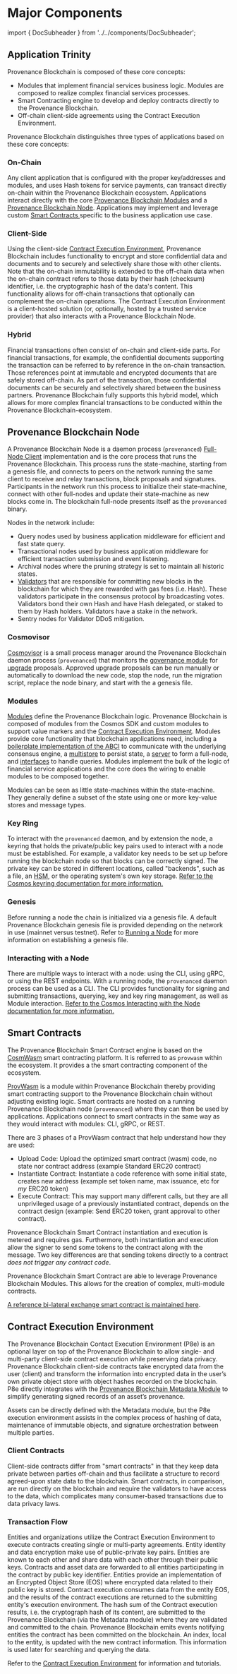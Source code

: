 # Major Components

import { DocSubheader } from '../../components/DocSubheader';

<DocSubheader text="Provenance Blockchain facilitates the development of blockchain-based financial services via components."/>

## Application Trinity

Provenance Blockchain is composed of these core concepts:

- Modules that implement financial services business logic. Modules are composed to realize complex financial services processes.
- Smart Contracting engine to develop and deploy contracts directly to the Provenance Blockchain.
- Off-chain client-side agreements using the Contract Execution Environment.

Provenance Blockchain distinguishes three types of applications based on these core concepts:

### On-Chain

Any client application that is configured with the proper key/addresses and modules, and uses Hash tokens for service payments, can transact directly on-chain within the Provenance Blockchain ecosystem. Applications interact directly with the core [Provenance Blockchain Modules](../../modules/inherited-modules.md) and a [Provenance Blockchain Node](../running-a-node/running-a-node-1/). Applications may implement and leverage custom [Smart Contracts ](../../modules/provwasm-smart-contracts.md)specific to the business application use case.

### Client-Side

Using the client-side [Contract Execution Environment](../../p8e/overview/), Provenance Blockchain includes functionality to encrypt and store confidential data and documents and to securely and selectively share those with other clients. Note that the on-chain immutability is extended to the off-chain data when the on-chain contract refers to those data by their hash (checksum) identifier, i.e. the cryptographic hash of the data's content. This functionality allows for off-chain transactions that optionally can complement the on-chain operations. The Contract Execution Environment is a client-hosted solution (or, optionally, hosted by a trusted service provider) that also interacts with a Provenance Blockchain Node.

### Hybrid

Financial transactions often consist of on-chain and client-side parts. For financial transactions, for example, the confidential documents supporting the transaction can be referred to by reference in the on-chain transaction. Those references point at immutable and encrypted documents that are safely stored off-chain. As part of the transaction, those confidential documents can be securely and selectively shared between the business partners. Provenance Blockchain fully supports this hybrid model, which allows for more complex financial transactions to be conducted within the Provenance Blockchain-ecosystem.

## Provenance Blockchain Node

A Provenance Blockchain Node is a daemon process (`provenanced`) [Full-Node Client](https://docs.cosmos.network/v0.41/core/node.html) implementation and is the core process that runs the Provenance Blockchain. This process runs the state-machine, starting from a genesis file, and connects to peers on the network running the same client to receive and relay transactions, block proposals and signatures. Participants in the network run this process to initialize their state-machine, connect with other full-nodes and update their state-machine as new blocks come in. The blockchain full-node presents itself as the `provenanced` binary.

Nodes in the network include:

- Query nodes used by business application middleware for efficient and fast state query.
- Transactional nodes used by business application middleware for efficient transaction submission and event listening.
- Archival nodes where the pruning strategy is set to maintain all historic states.
- [Validators](../../ecosystem/community/validator.md) that are responsible for committing new blocks in the blockchain for which they are rewarded with gas fees (i.e. Hash). These validators participate in the consensus protocol by broadcasting votes. Validators bond their own Hash and have Hash delegated, or staked to them by Hash holders. Validators have a stake in the network.
- Sentry nodes for Validator DDoS mitigation.

### Cosmovisor

[Cosmovisor](https://docs.cosmos.network/master/run-node/cosmovisor.html) is a small process manager around the Provenance Blockchain daemon process (`provenanced`) that monitors the [governance module](../../ecosystem/governance/) for [upgrade](../../ecosystem/governance/software-upgrade-proposal.md) proposals. Approved upgrade proposals can be run manually or automatically to download the new code, stop the node, run the migration script, replace the node binary, and start with the a genesis file.

### Modules

[Modules](https://docs.cosmos.network/v0.41/building-modules/intro.html) define the Provenance Blockchain logic. Provenance Blockchain is composed of modules from the Cosmos SDK and custom modules to support value markers and the [Contract Execution Environment](../../p8e/overview/). Modules provide core functionality that blockchain applications need, including a [boilerplate implementation of the ABCI](https://docs.cosmos.network/v0.41/core/baseapp.html) to communicate with the underlying consensus engine, a [multistore](https://docs.cosmos.network/v0.41/core/store.html#multistore) to persist state, a [server](https://docs.cosmos.network/v0.41/core/node.html) to form a full-node, and [interfaces](https://docs.cosmos.network/v0.41/interfaces/interfaces-intro.html) to handle queries. Modules implement the bulk of the logic of financial service applications and the core does the wiring to enable modules to be composed together.

Modules can be seen as little state-machines within the state-machine. They generally define a subset of the state using one or more key-value stores and message types.

### Key Ring

To interact with the `provenanced` daemon, and by extension the node, a keyring that holds the private/public key pairs used to interact with a node must be established. For example, a validator key needs to be set up before running the blockchain node so that blocks can be correctly signed. The private key can be stored in different locations, called "backends", such as a file, an [HSM](https://en.wikipedia.org/wiki/Hardware_security_module), or the operating system's own key storage. [Refer to the Cosmos keyring documentation for more information.](https://docs.cosmos.network/master/run-node/keyring.html)

### Genesis

Before running a node the chain is initialized via a genesis file. A default Provenance Blockchain genesis file is provided depending on the network in use (mainnet versus testnet). Refer to [Running a Node](../running-a-node/) for more information on establishing a genesis file.

### Interacting with a Node

There are multiple ways to interact with a node: using the CLI, using gRPC, or using the REST endpoints. With a running node, the `provenanced` daemon process can be used as a CLI. The CLI provides functionality for signing and submitting transactions, querying, key and key ring management, as well as Module interaction. [Refer to the Cosmos Interacting with the Node documentation for more information.](https://docs.cosmos.network/master/run-node/interact-node.html)

## Smart Contracts

The Provenance Blockchain Smart Contract engine is based on the [CosmWasm](https://docs.cosmwasm.com/docs/1.0/) smart contracting platform. It is referred to as `provwasm` within the ecosystem. It provides a the smart contracting component of the ecosystem.

[ProvWasm](https://github.com/provenance-io/provwasm) is a module within Provenance Blockchain thereby providing smart contracting support to the Provenance Blockchain chain without adjusting existing logic. Smart contracts are hosted on a running Provenance Blockchain node (`provenanced`) where they can then be used by applications. Applications connect to smart contracts in the same way as they would interact with modules: CLI, gRPC, or REST.

There are 3 phases of a ProvWasm contract that help understand how they are used:

- Upload Code: Upload the optimized smart contract (wasm) code, no state nor contract address (example Standard ERC20 contract)
- Instantiate Contract: Instantiate a code reference with some initial state, creates new address (example set token name, max issuance, etc for _my_ ERC20 token)
- Execute Contract: This may support many different calls, but they are all unprivileged usage of a previously instantiated contract, depends on the contract design (example: Send ERC20 token, grant approval to other contract).

Provenance Blockchain Smart Contract instantiation and execution is metered and requires gas. Furthermore, both instantiation and execution allow the signer to send some tokens to the contract along with the message. Two key differences are that sending tokens directly to a contract _does not trigger any contract code_.

Provenance Blockchain Smart Contract are able to leverage Provenance Blockchain Modules. This allows for the creation of complex, multi-module contracts.

[A reference bi-lateral exchange smart contract is maintained here](https://github.com/provenance-io/bilateral-exchange).

## Contract Execution Environment

The Provenance Blockchain Contact Execution Environment (P8e) is an optional layer on top of the Provenance Blockchain to allow single- and multi-party client-side contract execution while preserving data privacy. Provenance Blockchain client-side contracts take encrypted data from the user (client) and transform the information into encrypted data in the user’s own private object store with object hashes recorded on the blockchain. P8e directly integrates with the [Provenance Blockchain Metadata Module](../../modules/metadata-module.md) to simplify generating signed records of an asset’s provenance.

Assets can be directly defined with the Metadata module, but the P8e execution environment assists in the complex process of hashing of data, maintenance of immutable objects, and signature orchestration between multiple parties.

### Client Contracts

Client-side contracts differ from "smart contracts" in that they keep data private between parties off-chain and thus facilitate a structure to record agreed-upon state data to the blockchain. Smart contracts, in comparison, are run directly on the blockchain and require the validators to have access to the data, which complicates many consumer-based transactions due to data privacy laws.

### Transaction Flow

Entities and organizations utilize the Contract Execution Environment to execute contracts creating single or multi-party agreements. Entity identity and data encryption make use of public-private key pairs. Entities are known to each other and share data with each other through their public keys. Contracts and asset data are forwarded to all entities participating in the contract by public key identifier. Entities provide an implementation of an Encrypted Object Store (EOS) where encrypted data related to their public key is stored. Contract execution consumes data from the entity EOS, and the results of the contract executions are returned to the submitting entity's execution environment. The hash sum of the Contract execution results, i.e. the cryptograph hash of its content, are submitted to the Provenance Blockchain (via the Metadata module) where they are validated and committed to the chain. Provenance Blockchain emits events notifying entities the contract has been committed on the blockchain. An index, local to the entity, is updated with the new contract information. This information is used later for searching and querying the data.

Refer to the [Contract Execution Environment](../../p8e/overview/) for information and tutorials.
